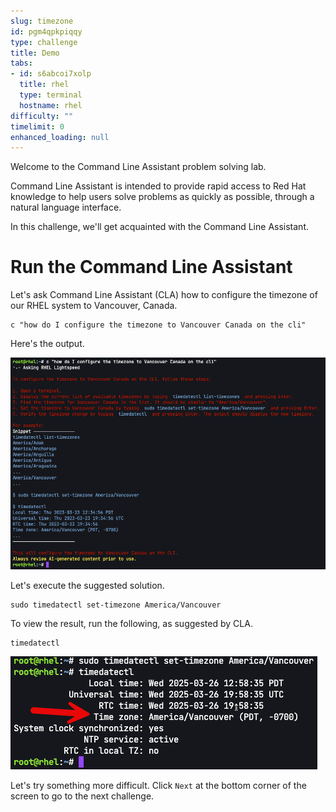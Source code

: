 ```yaml
---
slug: timezone
id: pgm4qpkpiqqy
type: challenge
title: Demo
tabs:
- id: s6abcoi7xolp
  title: rhel
  type: terminal
  hostname: rhel
difficulty: ""
timelimit: 0
enhanced_loading: null
---
```

Welcome to the Command Line Assistant problem solving lab.

Command Line Assistant is intended to provide rapid access to Red Hat knowledge to help users solve problems as quickly as possible, through a natural language interface.

In this challenge, we'll get acquainted with the Command Line Assistant.

Run the Command Line Assistant
===
Let's ask Command Line Assistant (CLA) how to configure the timezone of our RHEL system to Vancouver, Canada.

```bash,run
c "how do I configure the timezone to Vancouver Canada on the cli"
```

Here's the output.

![](../assets/timezoneoutput.png)

Let's execute the suggested solution.

```bash,run
sudo timedatectl set-timezone America/Vancouver
```

To view the result, run the following, as suggested by CLA.
```bash,run
timedatectl
```

![](../assets/timedatectl.png)

Let's try something more difficult. Click `Next` at the bottom corner of the screen to go to the next challenge.